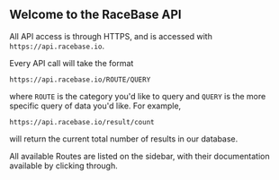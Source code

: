 ## Welcome to the RaceBase API

All API access is through HTTPS, and is accessed with `https://api.racebase.io`.

Every API call will take the format

`https://api.racebase.io/ROUTE/QUERY`

where `ROUTE` is the category you'd like to query and `QUERY` is the more specific query of data you'd like. For example, 

`https://api.racebase.io/result/count` 

will return the current total number of results in our database.

All available Routes are listed on the sidebar, with their documentation available by clicking through. 
